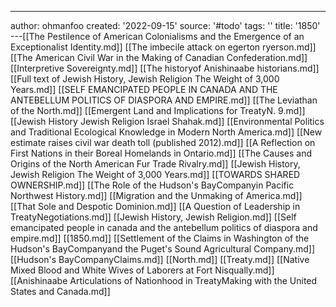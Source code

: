 ---
author: ohmanfoo
created: '2022-09-15'
source: '#todo'
tags: ''
title: '1850'
---[[The Pestilence of American Colonialisms and the Emergence of an Exceptionalist Identity.md]]
[[The imbecile attack on egerton ryerson.md]]
[[The American Civil War in the Making of Canadian Confederation.md]]
[[Interpretive Sovereignty.md]]
[[The historyof Anishinaabe historians.md]]
[[Full text of Jewish History, Jewish Religion The Weight of 3,000 Years.md]]
[[SELF EMANCIPATED PEOPLE IN CANADA AND THE ANTEBELLUM POLITICS OF DIASPORA AND EMPIRE.md]]
[[The Leviathan of the North.md]]
[[Emergent Land and Implications for TreatyN. 9.md]]
[[Jewish History Jewish Religion Israel Shahak.md]]
[[Environmental Politics and Traditional Ecological Knowledge in Modern North America.md]]
[[New estimate raises civil war death toll (published 2012).md]]
[[A Reflection on First Nations in their Boreal Homelands in Ontario.md]]
[[The Causes and Origins of the North American Fur Trade Rivalry.md]]
[[Jewish History, Jewish Religion The Weight of 3,000 Years.md]]
[[TOWARDS SHARED OWNERSHIP.md]]
[[The Role of the Hudson's BayCompanyin Pacific Northwest History.md]]
[[Migration and the Unmaking of America.md]]
[[That Sole and Despotic Dominion.md]]
[[A Question of Leadership in TreatyNegotiations.md]]
[[Jewish History, Jewish Religion.md]]
[[Self emancipated people in canada and the antebellum politics of diaspora and empire.md]]
[[1850.md]]
[[Settlement of the Claims in Washington of the Hudson's BayCompanyand the Puget's Sound Agricultural Company.md]]
[[Hudson's BayCompanyClaims.md]]
[[North.md]]
[[Treaty.md]]
[[Native Mixed Blood and White Wives of Laborers at Fort Nisqually.md]]
[[Anishinaabe Articulations of Nationhood in TreatyMaking with the United States and Canada.md]]
